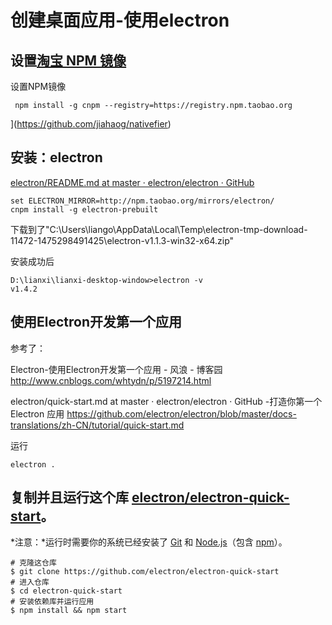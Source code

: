 # 创建桌面应用-使用electron

## 设置[淘宝 NPM 镜像](https://npm.taobao.org/)

设置NPM镜像

```language
 npm install -g cnpm --registry=https://registry.npm.taobao.org
```

](https://github.com/jiahaog/nativefier)



## 安装：electron

[electron/README.md at master · electron/electron · GitHub](https://github.com/electron/electron/blob/master/docs-translations/zh-CN/project/README.md)

```
set ELECTRON_MIRROR=http://npm.taobao.org/mirrors/electron/ 
cnpm install -g electron-prebuilt
```

下载到了"C:\Users\liango\AppData\Local\Temp\electron-tmp-download-11472-1475298491425\electron-v1.1.3-win32-x64.zip"

安装成功后

```
D:\lianxi\lianxi-desktop-window>electron -v
v1.4.2
```

## 使用Electron开发第一个应用

参考了：

Electron-使用Electron开发第一个应用 - 风浪 - 博客园
http://www.cnblogs.com/whtydn/p/5197214.html

electron/quick-start.md at master · electron/electron · GitHub -打造你第一个 Electron 应用
https://github.com/electron/electron/blob/master/docs-translations/zh-CN/tutorial/quick-start.md

运行

```
electron .
```



## 复制并且运行这个库 [electron/electron-quick-start](https://github.com/electron/electron-quick-start)。

*注意：*运行时需要你的系统已经安装了 [Git](https://git-scm.com/) 和 [Node.js](https://nodejs.org/en/download/)（包含 [npm](https://www.npmjs.com/)）。

```
# 克隆这仓库
$ git clone https://github.com/electron/electron-quick-start
# 进入仓库
$ cd electron-quick-start
# 安装依赖库并运行应用
$ npm install && npm start
```

